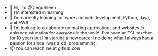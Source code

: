 - 👋 Hi, I’m @DiegoSheen
- 👀 I’m interested in learning 
- 🌱 I’m currently learning software and web development, Python, Java, and AWS
- 💞️ I’m looking to collaborate on making applications and websites to enhance education for everyone in the world. I've been an ESL teacher for 10 years but I'm starting a new career line 
      doing what I always had a passion for since I was a kid, programming.
- 📫 You can reach me at github.com

<!---
DiegoSheen/DiegoSheen is a ✨ special ✨ repository because its `README.md` (this file) appears on your GitHub profile.
You can click the Preview link to take a look at your changes.
--->
